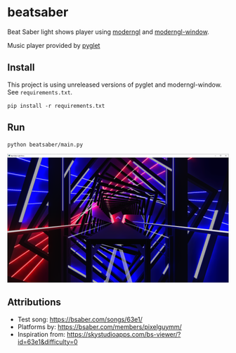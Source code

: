 # beatsaber

Beat Saber light shows player
using [moderngl](https://github.com/moderngl/moderngl) and [moderngl-window](https://github.com/moderngl/moderngl-window).

Music player provided by [pyglet](https://github.com/pyglet/pyglet)

## Install

This project is using unreleased versions of pyglet and moderngl-window.
See `requirements.txt`.

```
pip install -r requirements.txt
```

## Run

```bash
python beatsaber/main.py
```

![](https://raw.githubusercontent.com/einarf/beatsaber/master/screenshots/screenshot.PNG)

## Attributions

* Test song: https://bsaber.com/songs/63e1/
* Platforms by: https://bsaber.com/members/pixelguymm/
* Inspiration from: https://skystudioapps.com/bs-viewer/?id=63e1&difficulty=0

